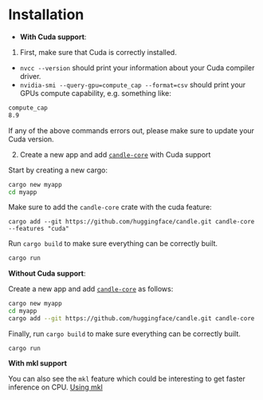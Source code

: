 # Installation

- **With Cuda support**:

1. First, make sure that Cuda is correctly installed.
- `nvcc --version` should print your information about your Cuda compiler driver.
- `nvidia-smi --query-gpu=compute_cap --format=csv` should print your GPUs compute capability, e.g. something
like:

```bash
compute_cap
8.9
```

If any of the above commands errors out, please make sure to update your Cuda version.

2. Create a new app and add [`candle-core`](https://github.com/huggingface/candle/tree/main/candle-core) with Cuda support

Start by creating a new cargo:

```bash
cargo new myapp
cd myapp
```

Make sure to add the `candle-core` crate with the cuda feature:

```
cargo add --git https://github.com/huggingface/candle.git candle-core --features "cuda"
```

Run `cargo build` to make sure everything can be correctly built.

```bash
cargo run
```

**Without Cuda support**:

Create a new app and add [`candle-core`](https://github.com/huggingface/candle/tree/main/candle-core) as follows:

```bash
cargo new myapp
cd myapp
cargo add --git https://github.com/huggingface/candle.git candle-core
```

Finally, run `cargo build` to make sure everything can be correctly built.

```
cargo run
```

**With mkl support**

You can also see the `mkl` feature which could be interesting to get faster inference on CPU. [Using mkl](./advanced/mkl.md)
